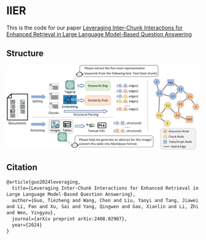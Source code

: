 # IIER
This is the code for our paper [Leveraging Inter-Chunk Interactions for Enhanced Retrieval in Large Language Model-Based Question Answering](https://arxiv.org/abs/2408.02907)

## Structure
![](img/structure.png)

## Citation
```
@article{guo2024leveraging,
  title={Leveraging Inter-Chunk Interactions for Enhanced Retrieval in Large Language Model-Based Question Answering},
  author={Guo, Tiezheng and Wang, Chen and Liu, Yanyi and Tang, Jiawei and Li, Pan and Xu, Sai and Yang, Qingwen and Gao, Xianlin and Li, Zhi and Wen, Yingyou},
  journal={arXiv preprint arXiv:2408.02907},
  year={2024}
}
```

